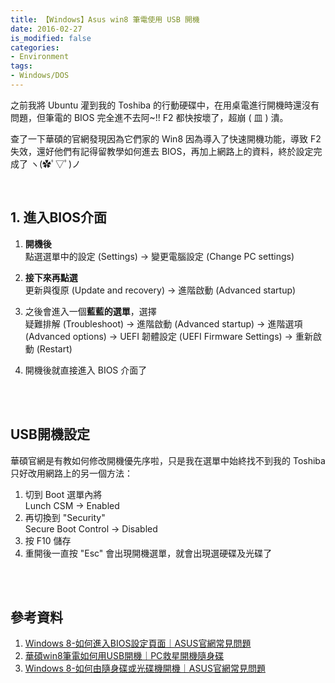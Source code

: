 ```yaml
---
title: 【Windows】Asus win8 筆電使用 USB 開機
date: 2016-02-27
is_modified: false
categories:
- Environment
tags:
- Windows/DOS
--- 
```


之前我將 Ubuntu 灌到我的 Toshiba 的行動硬碟中，在用桌電進行開機時還沒有問題，但筆電的 BIOS 完全進不去阿~!! F2 都快按壞了，超崩 ( 皿 ) 潰。
 
查了一下華碩的官網發現因為它們家的 Win8 因為導入了快速開機功能，導致 F2 失效，還好他們有記得留教學如何進去 BIOS，再加上網路上的資料，終於設定完成了 ヽ(✿ﾟ▽ﾟ)ノ

<!--more-->
<br> 

## 1. 進入BIOS介面
1.  **開機後**  
    點選選單中的設定 (Settings) → 變更電腦設定 (Change PC settings)
    
2.  **接下來再點選**  
    更新與復原 (Update and recovery) → 進階啟動 (Advanced startup)
    
3.  之後會進入一個**藍藍的選單**，選擇  
    疑難排解 (Troubleshoot) → 進階啟動 (Advanced startup) → 進階選項 (Advanced options) → UEFI 韌體設定 (UEFI Firmware Settings) → 重新啟動 (Restart)
    
4.  開機後就直接進入 BIOS 介面了  
    
 
<br><br>

## USB開機設定 
華碩官網是有教如何修改開機優先序啦，只是我在選單中始終找不到我的 Toshiba 只好改用網路上的另一個方法：

1.  切到 Boot 選單內將  
    Lunch CSM → Enabled
2.  再切換到 "Security"  
    Secure Boot Control → Disabled
3.  按 F10 儲存
4.  重開後一直按 "Esc" 會出現開機選單，就會出現選硬碟及光碟了

<br><br> 

## 參考資料 
1. [Windows 8-如何進入BIOS設定頁面｜ASUS官網常見問題](http://www.asus.com/tw/support/FAQ/1008329/)
2. [華碩win8筆電如何用USB開機｜PC救星開機隨身碟](http://www.pcsavior.com.tw/zh/qa/165.html)
3. [Windows 8-如何由隨身碟或光碟機開機｜ASUS官網常見問題](https://www.asus.com/tw/support/faq/1008277)
 